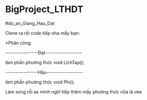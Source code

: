 # BigProject_LTHDT
#do_an_Giang_Hau_Dat

Clone ra rồi code tiếp nha mấy bạn:

*Phân công:

----------------Đạt------------------

làm phần phương thức void LichTap();

----------------Hậu------------------

làm phần phương thức void Phi();


Làm xong rồi ae mình nghĩ tiếp thêm mấy phương thức nữa là oke
